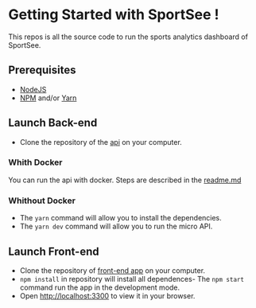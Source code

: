 # Getting Started with SportSee !

This repos is all the source code to run the sports analytics dashboard of SportSee.

## Prerequisites

-   [NodeJS](https://nodejs.org/en/)
-   [NPM](https://www.npmjs.com/) and/or [Yarn](https://www.yarnpkg.com/)

## Launch Back-end

-   Clone the repository of the [api](https://github.com/OpenClassrooms-Student-Center/P9-front-end-dashboard) on your computer.

### Whith Docker

You can run the api with docker. Steps are described in the [readme.md](https://github.com/OpenClassrooms-Student-Center/P9-front-end-dashboard/blob/master/README.md)

### Whithout Docker

-   The `yarn` command will allow you to install the dependencies.
-   The `yarn dev` command will allow you to run the micro API.

## Launch Front-end

-   Clone the repository of [front-end app](https://github.com/thxDuck/DylanPelle_12_052022/tree/master) on your computer.
-   `npm install` in repository will install all dependences- The `npm start` command run the app in the development mode.
-   Open [http://localhost:3300](http://localhost:3300) to view it in your browser.

<!--
TODO : // https://www.youtube.com/watch?v=h1nCs3tGpMM
jsdoc installed
 -->

